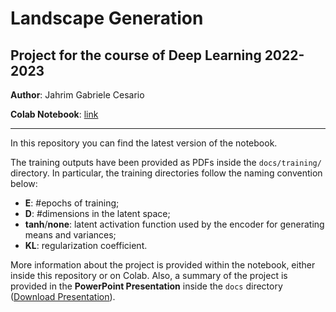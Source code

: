 # **Landscape Generation**
## **Project for the course of Deep Learning 2022-2023**

**Author**: Jahrim Gabriele Cesario

**Colab Notebook**: [link](https://colab.research.google.com/drive/1vof-GBruVmq2ZhjEyifVLhNtbRypOBzc?usp=sharing)

---

In this repository you can find the latest version of the notebook.

The training outputs have been provided as PDFs inside the `docs/training/` directory.
In particular, the training directories follow the naming convention below:
- **E**: #epochs of training;
- **D**: #dimensions in the latent space;
- **tanh**/**none**: latent activation function used by the encoder for generating means and variances;
- **KL**: regularization coefficient.

More information about the project is provided within the notebook, either inside this
repository or on Colab. Also, a summary of the project is provided in the **PowerPoint
Presentation** inside the `docs` directory ([Download Presentation](https://github.com/jahrim/dl-project/raw/master/docs/landscape-generation.pdf)).
